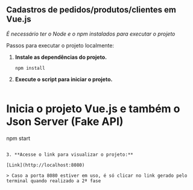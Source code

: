 ##  Cadastros de pedidos/produtos/clientes em Vue.js

*É necessário ter o Node e o npm instalados para executar o projeto*

Passos para executar o projeto localmente:

1. **Instale as dependências do projeto.**

   ```shell
   npm install

   ```

2. **Execute o script para iniciar o projeto.**

   ```shell
# Inicia o projeto Vue.js e também o Json Server (Fake API)
   npm start
   ```
   
3. **Acesse o link para visualizar o projeto:**

   [Link](http://localhost:8080)

   > Caso a porta 8080 estiver em uso, é só clicar no link gerado pelo terminal quando realizado a 2ª fase

